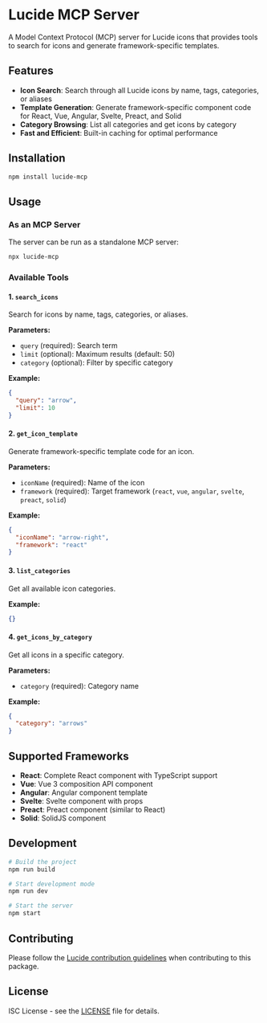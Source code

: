 # Lucide MCP Server

A Model Context Protocol (MCP) server for Lucide icons that provides tools to search for icons and generate framework-specific templates.

## Features

- **Icon Search**: Search through all Lucide icons by name, tags, categories, or aliases
- **Template Generation**: Generate framework-specific component code for React, Vue, Angular, Svelte, Preact, and Solid
- **Category Browsing**: List all categories and get icons by category
- **Fast and Efficient**: Built-in caching for optimal performance

## Installation

```bash
npm install lucide-mcp
```

## Usage

### As an MCP Server

The server can be run as a standalone MCP server:

```bash
npx lucide-mcp
```

### Available Tools

#### 1. `search_icons`
Search for icons by name, tags, categories, or aliases.

**Parameters:**
- `query` (required): Search term
- `limit` (optional): Maximum results (default: 50)
- `category` (optional): Filter by specific category

**Example:**
```json
{
  "query": "arrow",
  "limit": 10
}
```

#### 2. `get_icon_template`
Generate framework-specific template code for an icon.

**Parameters:**
- `iconName` (required): Name of the icon
- `framework` (required): Target framework (`react`, `vue`, `angular`, `svelte`, `preact`, `solid`)

**Example:**
```json
{
  "iconName": "arrow-right",
  "framework": "react"
}
```

#### 3. `list_categories`
Get all available icon categories.

**Example:**
```json
{}
```

#### 4. `get_icons_by_category`
Get all icons in a specific category.

**Parameters:**
- `category` (required): Category name

**Example:**
```json
{
  "category": "arrows"
}
```

## Supported Frameworks

- **React**: Complete React component with TypeScript support
- **Vue**: Vue 3 composition API component
- **Angular**: Angular component template
- **Svelte**: Svelte component with props
- **Preact**: Preact component (similar to React)
- **Solid**: SolidJS component

## Development

```bash
# Build the project
npm run build

# Start development mode
npm run dev

# Start the server
npm start
```

## Contributing

Please follow the [Lucide contribution guidelines](../../CONTRIBUTING.md) when contributing to this package.

## License

ISC License - see the [LICENSE](../../LICENSE) file for details.
